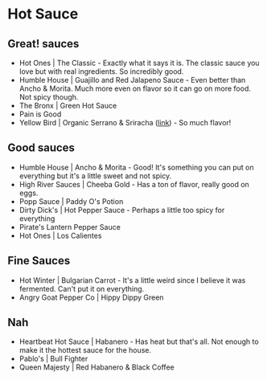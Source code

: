 # Hot Sauce

## Great! sauces

* Hot Ones | The Classic - Exactly what it says it is. The classic sauce you love but with real ingredients. So incredibly good.
* Humble House | Guajillo and Red Jalapeno Sauce - Even better than Ancho & Morita. Much more even on flavor so it can go on more food. Not spicy though.
* The Bronx | Green Hot Sauce
* Pain is Good
* Yellow Bird | Organic Serrano & Sriracha ([link](https://www.yellowbirdfoods.com/collections/hot-sauce/products/organic-serrano-condiment)) - So much flavor!

## Good sauces

* Humble House | Ancho & Morita - Good! It's something you can put on everything but it's a little sweet and not spicy.
* High River Sauces | Cheeba Gold - Has a ton of flavor, really good on eggs.
* Popp Sauce | Paddy O's Potion
* Dirty Dick's | Hot Pepper Sauce - Perhaps a little too spicy for everything
* Pirate's Lantern Pepper Sauce
* Hot Ones | Los Calientes

## Fine Sauces

* Hot Winter | Bulgarian Carrot - It's a little weird since I believe it was fermented. Can't put it on everything.
* Angry Goat Pepper Co | Hippy Dippy Green

## Nah

* Heartbeat Hot Sauce | Habanero - Has heat but that's all. Not enough to make it the hottest sauce for the house.
* Pablo's | Bull Fighter
* Queen Majesty | Red Habanero & Black Coffee





